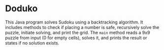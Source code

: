 # Doduko
This Java program solves Sudoku using a backtracking algorithm. It includes methods to check if placing a number is safe, recursively solve the puzzle, initiate solving, and print the grid. The `main` method reads a 9x9 puzzle from input (0 for empty cells), solves it, and prints the result or states if no solution exists.
